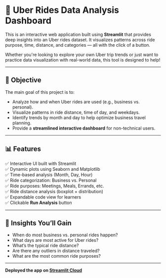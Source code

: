 # 🚕 Uber Rides Data Analysis Dashboard

This is an interactive web application built using **Streamlit** that provides deep insights into an Uber rides dataset. It visualizes patterns across ride purpose, time, distance, and categories — all with the click of a button.

Whether you're looking to explore your own Uber trip trends or just want to practice data visualization with real-world data, this tool is designed to help!

---

## 🎯 Objective

The main goal of this project is to:

- Analyze how and when Uber rides are used (e.g., business vs. personal).
- Visualize patterns in ride distance, time of day, and weekdays.
- Identify trends by month and day to help optimize business travel planning.
- Provide a **streamlined interactive dashboard** for non-technical users.

---

## 📊 Features

✅ Interactive UI built with Streamlit  
✅ Dynamic plots using Seaborn and Matplotlib  
✅ Time-based analysis (Month, Day, Hour)  
✅ Ride categorization: Business vs. Personal  
✅ Ride purposes: Meetings, Meals, Errands, etc.  
✅ Ride distance analysis (boxplot + distribution)  
✅ Expandable code view for learners  
✅ Clickable **Run Analysis** button  

---

## 🧠 Insights You’ll Gain

- When do most business vs. personal rides happen?
- What days are most active for Uber rides?
- What’s the typical ride distance?
- Are there any outliers in distance traveled?
- What are the most common ride purposes?

---

**Deployed the app on **[Streamlit Cloud](https://uber-ride-data-analysis-s4shhf46c4hezcxqrj85uf.streamlit.app/)****
